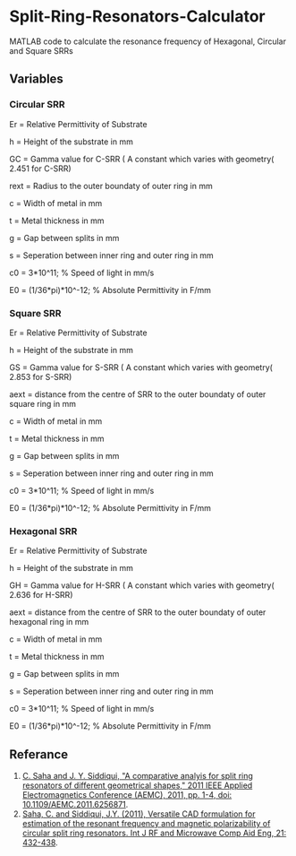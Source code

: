 # Split-Ring-Resonators-Calculator
MATLAB code to calculate the resonance frequency of Hexagonal, Circular and Square SRRs
## Variables
### Circular SRR

Er = Relative Permittivity of Substrate

h = Height of the substrate in mm

GC = Gamma value for C-SRR ( A constant which varies with geometry( 2.451 for C-SRR)

rext = Radius to the outer boundaty of outer ring in mm

c = Width of metal in mm

t = Metal thickness in mm

g = Gap between splits in mm

s = Seperation between inner ring and outer ring in mm

c0 = 3*10^11; % Speed of light in mm/s

E0 = (1/36*pi)*10^-12; % Absolute Permittivity in F/mm

### Square SRR

Er = Relative Permittivity of Substrate

h = Height of the substrate in mm

GS = Gamma value for S-SRR ( A constant which varies with geometry( 2.853 for S-SRR)

aext = distance from the centre of SRR to the outer boundaty of outer square ring in mm

c = Width of metal in mm

t = Metal thickness in mm

g = Gap between splits in mm

s = Seperation between inner ring and outer ring in mm

c0 = 3*10^11; % Speed of light in mm/s

E0 = (1/36*pi)*10^-12; % Absolute Permittivity in F/mm

### Hexagonal SRR

Er = Relative Permittivity of Substrate

h = Height of the substrate in mm

GH = Gamma value for H-SRR ( A constant which varies with geometry( 2.636 for H-SRR)

aext = distance from the centre of SRR to the outer boundaty of outer hexagonal ring in mm

c = Width of metal in mm

t = Metal thickness in mm

g = Gap between splits in mm

s = Seperation between inner ring and outer ring in mm

c0 = 3*10^11; % Speed of light in mm/s

E0 = (1/36*pi)*10^-12; % Absolute Permittivity in F/mm

## Referance

1. [C. Saha and J. Y. Siddiqui, "A comparative analyis for split ring resonators of different geometrical shapes," 2011 IEEE Applied Electromagnetics Conference (AEMC), 2011, pp. 1-4, doi: 10.1109/AEMC.2011.6256871](https://ieeexplore.ieee.org/document/6256871).
2. [Saha, C. and Siddiqui, J.Y. (2011), Versatile CAD formulation for estimation of the resonant frequency and magnetic polarizability of circular split ring resonators. Int J RF and Microwave Comp Aid Eng, 21: 432-438](https://onlinelibrary.wiley.com/action/showCitFormats?doi=10.1002%2Fmmce.20533).
